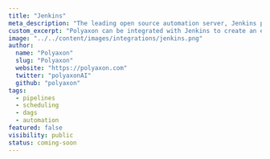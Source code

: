 ```yaml
---
title: "Jenkins"
meta_description: "The leading open source automation server, Jenkins provides hundreds of plugins to support building, deploying and automating workflows."
custom_excerpt: "Polyaxon can be integrated with Jenkins to create an end to end machine learning pipeline."
image: "../../content/images/integrations/jenkins.png"
author:
  name: "Polyaxon"
  slug: "Polyaxon"
  website: "https://polyaxon.com"
  twitter: "polyaxonAI"
  github: "polyaxon"
tags: 
  - pipelines
  - scheduling
  - dags
  - automation
featured: false
visibility: public
status: coming-soon
---
```

